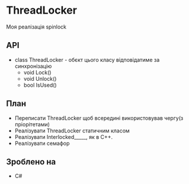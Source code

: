 ﻿# ThreadLocker
Моя реалізація spinlock
 
## API
 * class ThreadLocker - обєкт цього класу відповідатиме за синхронізацію
	* void Lock()
	* void Unlock()
	* bool IsUsed()
	
## План
 * Переписати ThreadLocker щоб всередині використовував чергу(з пріорітетами)
 * Реалізувати ThreadLocker статичним класом
 * Реалізувати Interlocked_____, як в С++.
 * Реалізувати семафор
 
## Зроблено на
 * С#